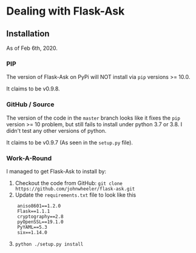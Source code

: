 # Dealing with Flask-Ask

## Installation
As of Feb 6th, 2020.

### PIP
The version of Flask-Ask on PyPi  will NOT install
via `pip` versions >= 10.0. 

It claims to be v0.9.8.

### GitHub / Source
The version of the code in the `master` branch looks like it fixes the `pip` 
version >= 10 problem, but still fails to install under python 3.7 or 3.8. I didn't
test any other versions of python.

It claims to be v0.9.7 (As seen in the `setup.py` file).

### Work-A-Round
I managed to get Flask-Ask to install by:

1. Checkout the code from GitHub: `git clone https://github.com/johnwheeler/flask-ask.git`
2. Update the `requirements.txt` file to look like this
```
    aniso8601==1.2.0
    Flask==1.1.1
    cryptography==2.8
    pyOpenSSL==19.1.0
    PyYAML==5.3
    six==1.14.0
```
3. `python ./setup.py install`
